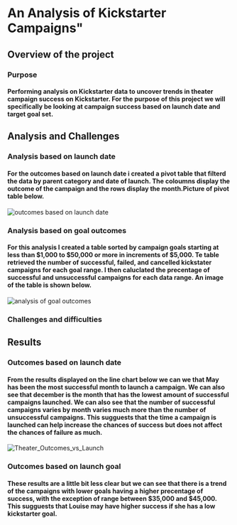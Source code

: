 # An Analysis of Kickstarter Campaigns"
## Overview of the project
### Purpose
#### Performing analysis on Kickstarter data to uncover trends in theater campaign success on Kickstarter. For the purpose of this project we will specifically be looking at campaign success based on launch date and target goal set.
## Analysis and Challenges
### Analysis based on launch date
#### For the outcomes based on launch date i created a pivot table that filterd the data by parent category and date of launch. The coloumns display the outcome of the campaign and the rows display the month.Picture of pivot table below.
![outcomes based on launch date](https://user-images.githubusercontent.com/99226892/155895964-57875f46-8d0b-4ed3-8cbd-1e7d9e5d9070.png)
### Analysis based on goal outcomes
#### For this analysis I created a table sorted by campaign goals starting at less than $1,000 to $50,000 or more in increments of $5,000. Te table retrieved the number of successful, failed, and cancelled kickstater campaigns for each goal range. I then caluclated the precentage of successful and unsuccessful campaigns for each data range. An image of the table is shown below.
![analysis of goal outcomes](https://user-images.githubusercontent.com/99226892/155896383-388e4d0a-3a20-4019-8320-11a2f256fb88.png)
### Challenges and difficulties
## Results
### Outcomes based on launch date
#### From the results displayed on the line chart below we can we that May has been the most successful month to launch a campaign. We can also see that december is the month that has the lowest amount of successful campaigns launched. We can also see that the number of successful campaigns varies by month varies much more than the number of unsuccessful campaigns. This sugguests that the time a campaign is launched can help increase the chances of success but does not affect the chances of failure as much.
![Theater_Outcomes_vs_Launch](https://user-images.githubusercontent.com/99226892/155896719-f768a681-a166-412f-bbf0-cb220972d52c.png)
### Outcomes based on launch goal
#### These results are a little bit less clear but we can see that there is a trend of the campaigns with lower goals having a higher precentage of success, with the exception of range between $35,000 and $45,000. This sugguests that Louise may have higher success if she has a low kickstarter goal.
